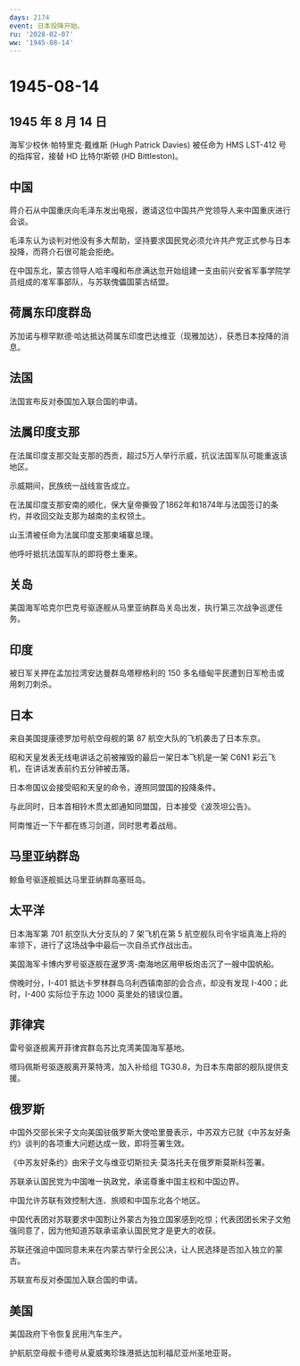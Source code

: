 ```yaml
---
days: 2174
event: 日本投降开始。
ru: '2028-02-07'
ww: '1945-08-14'
---
```


# 1945-08-14

## 1945 年 8 月 14 日

海军少校休·帕特里克·戴维斯 (Hugh Patrick Davies) 被任命为 HMS LST-412
号的指挥官，接替 HD 比特尔斯顿 (HD Bittleston)。

## 中国

蒋介石从中国重庆向毛泽东发出电报，邀请这位中国共产党领导人来中国重庆进行会谈。

毛泽东认为谈判对他没有多大帮助，坚持要求国民党必须允许共产党正式参与日本投降，而蒋介石很可能会拒绝。

在中国东北，蒙古领导人哈丰嘎和布彦满达忽开始组建一支由前兴安省军事学院学员组成的准军事部队，与苏联傀儡国蒙古结盟。

## 荷属东印度群岛

苏加诺与穆罕默德·哈达抵达荷属东印度巴达维亚（现雅加达），获悉日本投降的消息。

## 法国

法国宣布反对泰国加入联合国的申请。

## 法属印度支那

在法属印度支那交趾支那的西贡，超过5万人举行示威，抗议法国军队可能重返该地区。

示威期间，民族统一战线宣告成立。

在法属印度支那安南的顺化，保大皇帝撕毁了1862年和1874年与法国签订的条约，并收回交趾支那为越南的主权领土。

山玉清被任命为法属印度支那柬埔寨总理。

他呼吁抵抗法国军队的即将卷土重来。

## 关岛

美国海军哈克尔巴克号驱逐舰从马里亚纳群岛关岛出发，执行第三次战争巡逻任务。

## 印度

被日军关押在孟加拉湾安达曼群岛塔穆格利的 150
多名缅甸平民遭到日军枪击或用刺刀刺杀。

## 日本

来自美国提康德罗加号航空母舰的第 87 航空大队的飞机袭击了日本东京。

昭和天皇发表无线电讲话之前被摧毁的最后一架日本飞机是一架 C6N1
彩云飞机，在讲话发表前约五分钟被击落。

日本帝国议会接受昭和天皇的命令，遵照同盟国的投降条件。

与此同时，日本首相铃木贯太郎通知同盟国，日本接受《波茨坦公告》。

阿南惟近一下午都在练习剑道，同时思考着战局。

## 马里亚纳群岛

鲸鱼号驱逐舰抵达马里亚纳群岛塞班岛。

## 太平洋

日本海军第 701 航空队大分支队的 7 架飞机在第 5
航空舰队司令宇垣真海上将的率领下，进行了这场战争中最后一次自杀式作战出击。

美国海军卡博内罗号驱逐舰在暹罗湾-南海地区用甲板炮击沉了一艘中国帆船。

傍晚时分，I-401 抵达卡罗林群岛乌利西镇南部的会合点，却没有发现
I-400；此时，I-400 实际位于东边 1000 英里处的错误位置。

## 菲律宾

雷号驱逐舰离开菲律宾群岛苏比克湾美国海军基地。

塔玛佩斯号驱逐舰离开莱特湾，加入补给组
TG30.8，为日本东南部的舰队提供支援。

## 俄罗斯

中国外交部长宋子文向美国驻俄罗斯大使哈里曼表示，中苏双方已就《中苏友好条约》谈判的各项重大问题达成一致，即将签署生效。

《中苏友好条约》由宋子文与维亚切斯拉夫·莫洛托夫在俄罗斯莫斯科签署。

苏联承认国民党为中国唯一执政党，承诺尊重中国主权和中国边界。

中国允许苏联有效控制大连、旅顺和中国东北各个地区。

中国代表团对苏联要求中国割让外蒙古为独立国家感到吃惊；代表团团长宋子文勉强同意了，因为他知道苏联承诺承认国民党才是更大的收获。

苏联还强迫中国同意未来在内蒙古举行全民公决，让人民选择是否加入独立的蒙古。

苏联宣布反对泰国加入联合国的申请。

## 美国

美国政府下令恢复民用汽车生产。

护航航空母舰卡德号从夏威夷珍珠港抵达加利福尼亚州圣地亚哥。